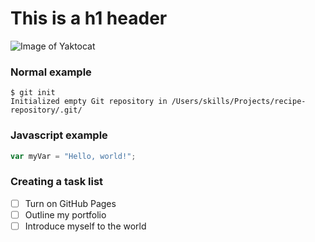 # This is a h1 header

![Image of Yaktocat](https://octodex.github.com/images/yaktocat.png)

### Normal example
```
$ git init
Initialized empty Git repository in /Users/skills/Projects/recipe-repository/.git/
```

### Javascript example
``` javascript
var myVar = "Hello, world!";
```
### Creating a task list

- [ ] Turn on GitHub Pages
- [ ] Outline my portfolio
- [ ] Introduce myself to the world
